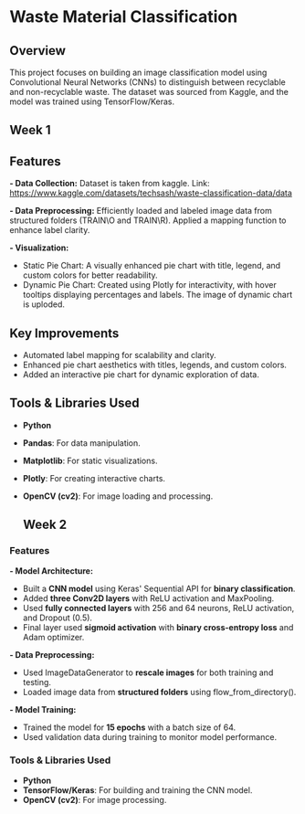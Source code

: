 # Waste Material Classification  

## Overview  
This project focuses on building an image classification model using Convolutional Neural Networks (CNNs) to distinguish between recyclable and non-recyclable waste. The dataset was sourced from Kaggle, and the model was trained using TensorFlow/Keras.

## Week 1
## Features
**- Data Collection:**
  Dataset is taken from kaggle. Link: https://www.kaggle.com/datasets/techsash/waste-classification-data/data
  
**- Data Preprocessing:**
  Efficiently loaded and labeled image data from structured folders (TRAIN\O and TRAIN\R). Applied a mapping function to enhance label clarity.  
  
**- Visualization:** 
  - Static Pie Chart: A visually enhanced pie chart with title, legend, and custom colors for better readability.  
  - Dynamic Pie Chart: Created using Plotly for interactivity, with hover tooltips displaying percentages and labels. The image of dynamic chart is uploded.

## Key Improvements  
- Automated label mapping for scalability and clarity.  
- Enhanced pie chart aesthetics with titles, legends, and custom colors.  
- Added an interactive pie chart for dynamic exploration of data.  

## Tools & Libraries Used  
- **Python**
- **Pandas**: For data manipulation.  
- **Matplotlib**: For static visualizations.  
- **Plotly**: For creating interactive charts.  
- **OpenCV (cv2)**: For image loading and processing.

  ## Week 2  
### Features 
**- Model Architecture:**  
  - Built a **CNN model** using Keras' Sequential API for **binary classification**.  
  - Added **three Conv2D layers** with ReLU activation and MaxPooling.  
  - Used **fully connected layers** with 256 and 64 neurons, ReLU activation, and Dropout (0.5).  
  - Final layer used **sigmoid activation** with **binary cross-entropy loss** and Adam optimizer.  

**- Data Preprocessing:**  
  - Used ImageDataGenerator to **rescale images** for both training and testing.  
  - Loaded image data from **structured folders** using flow_from_directory().  

**- Model Training:**  
  - Trained the model for **15 epochs** with a batch size of 64.  
  - Used validation data during training to monitor model performance.  

### Tools & Libraries Used  
- **Python**  
- **TensorFlow/Keras**: For building and training the CNN model.  
- **OpenCV (cv2)**: For image processing.  
